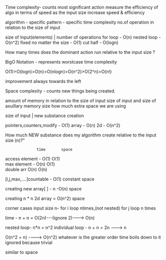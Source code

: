 Time complexity- counts most significant action
measure the efficiency of algo in terms of speed as the input size increase
speed & efficiency

algorithm - specific pattern - specific time complexity
no.of operation in relation to the size of input

size of Input(elements)  | number of operations
for loop - O(n)
nested loop - O(n^2)
fixed no matter the size - O(1)
cut half - O(logn)

How many times does the dominant action run relative to the input size ?


BigO Notation - represents worstcase time complexity

O(1)>O(logn)>O(n)>O(nlogn)>O(n^2)>O(2^n)>O(n!)

improvement always towards the left

Space complexity - counts new things being created.

amount of memory in relation to the size of input
size of input and size of axuillary memory size
how much extra space we are using

size of input | new substance creation

pointers,counters,modify -  O(1)
array - O(n)
2d - O(n^2)

How much NEW substance  does my algorithm create relative to the input size (n)?"

                  time       space
access element -  O(1)        O(1)     
max element -     O(n)        O(1)     
double arr        O(n)        O(n)

[i,j,max,....]countable - O(1) constant space

creating new array[     ] - n -O(n)  space

creating n * n 2d array =  O(n^2) space


corner cases
input size n-  for i loop ntimes,(not nested) for  j loop n times

time - n + n = O(2n)---(ignore 2)---> O(n)

nested loop- n*n = n^2
individual loop - n + n = 2n  ---> n

O(n^2 + n) ----> O(n^2) 
whatever is the greater order time boils down to it
ignored because trivial

similar to space
